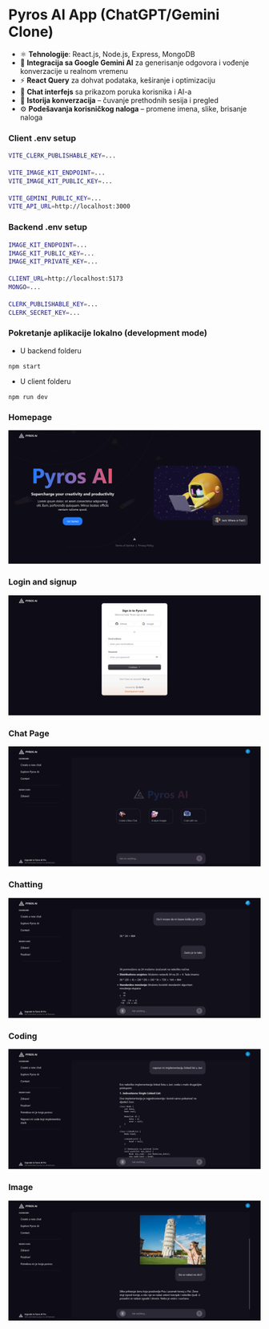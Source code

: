 # Pyros AI App (ChatGPT/Gemini Clone)

- ⚛️ **Tehnologije**: React.js, Node.js, Express, MongoDB
- 🧠 **Integracija sa Google Gemini AI** za generisanje odgovora i vođenje konverzacije u realnom vremenu
- ⚡ **React Query** za dohvat podataka, keširanje i optimizaciju
- 💬 **Chat interfejs** sa prikazom poruka korisnika i AI-a
- 📜 **Istorija konverzacija** – čuvanje prethodnih sesija i pregled
- ⚙️ **Podešavanja korisničkog naloga** – promene imena, slike, brisanje naloga

### Client .env setup

```bash
VITE_CLERK_PUBLISHABLE_KEY=...

VITE_IMAGE_KIT_ENDPOINT=...
VITE_IMAGE_KIT_PUBLIC_KEY=...

VITE_GEMINI_PUBLIC_KEY=...
VITE_API_URL=http://localhost:3000
```

### Backend .env setup

```bash
IMAGE_KIT_ENDPOINT=...
IMAGE_KIT_PUBLIC_KEY=...
IMAGE_KIT_PRIVATE_KEY=...

CLIENT_URL=http://localhost:5173
MONGO=...

CLERK_PUBLISHABLE_KEY=...
CLERK_SECRET_KEY=...
```

### Pokretanje aplikacije lokalno (development mode)

- U backend folderu

```shell
npm start
```

- U client folderu

```shell
npm run dev
```

### Homepage

![Homepage](./client/public/project-media/0.%20homepage.png)

### Login and signup

![Login and Signup](./client/public/project-media/1.%20login%20and%20signup.png)

### Chat Page

![Chat Page](./client/public/project-media/2.%20chat%20page.png)

### Chatting

![Chatting](./client/public/project-media/3.%20chatting.png)

### Coding

![Coding](./client/public/project-media/4.%20coding.png)

### Image

![Image](./client/public/project-media/5.%20image.png)

